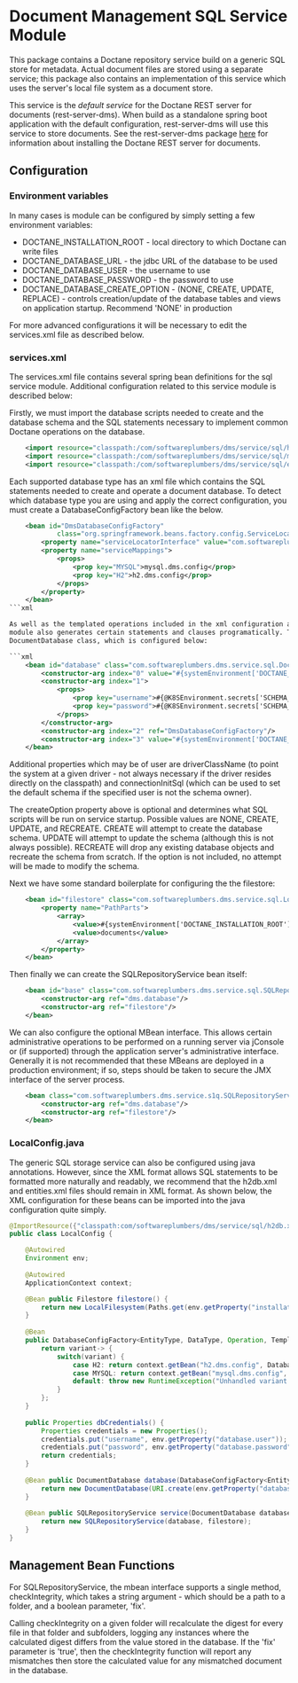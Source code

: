 # Document Management SQL Service Module

This package contains a Doctane repository service build on a generic SQL store for
metadata. Actual document files are stored using a separate service; this package
also contains an implementation of this service which uses the server's local file system
as a document store. 

This service is the _default service_ for the Doctane REST server for documents (rest-server-dms).
When build as a standalone spring boot application with the default configuration,
rest-server-dms will use this service to store documents. See the rest-server-dms
package [here](https://projects.softwareplumbers.com/document-management/rest-server-dms)
for information about installing the Doctane REST server for documents.

## Configuration

### Environment variables

In many cases is module can be configured by simply setting a few environment variables:

* DOCTANE_INSTALLATION_ROOT - local directory to which Doctane can write files
* DOCTANE_DATABASE_URL - the jdbc URL of the database to be used
* DOCTANE_DATABASE_USER - the username to use
* DOCTANE_DATABASE_PASSWORD - the password to use
* DOCTANE_DATABASE_CREATE_OPTION - (NONE, CREATE, UPDATE, REPLACE) - controls creation/update 
of the database tables and views on application startup. Recommend 'NONE' in production

For more advanced configurations it will be necessary to edit the services.xml file as
described below.

### services.xml

The services.xml file contains several spring bean definitions for the sql service module. 
Additional configuration related to this service module is described below:

Firstly, we must import the database scripts needed to create and the database schema
and the SQL statements necessary to implement common Doctane operations on the database.

```xml    
    <import resource="classpath:/com/softwareplumbers/dms/service/sql/h2db.xml" />
    <import resource="classpath:/com/softwareplumbers/dms/service/sql/mysqldb.xml" />
    <import resource="classpath:/com/softwareplumbers/dms/service/sql/entities.xml" />
```  

Each supported database type has an xml file which contains the SQL statements needed
to create and operate a document database. To detect which database type you are using
and apply the correct configuration, you must create a DatabaseConfigFactory bean like
the below.

```xml
    <bean id="DmsDatabaseConfigFactory"
            class="org.springframework.beans.factory.config.ServiceLocatorFactoryBean">
        <property name="serviceLocatorInterface" value="com.softwareplumbers.common.sql.DatabaseConfigFactory"/>
        <property name="serviceMappings">
            <props>
                <prop key="MYSQL">mysql.dms.config</prop>
                <prop key="H2">h2.dms.config</prop>
            </props>
        </property>
    </bean>   
```xml    

As well as the templated operations included in the xml configuration above, the SQL service
module also generates certain statements and clauses programatically. This is done in the 
DocumentDatabase class, which is configured below:

```xml   
    <bean id="database" class="com.softwareplumbers.dms.service.sql.DocumentDatabase" scope="singleton">
        <constructor-arg index="0" value="#{systemEnvironment['DOCTANE_DATABASE_URL']}"/>
        <constructor-arg index="1">
            <props>
                <prop key="username">#{@K8SEnvironment.secrets['SCHEMA_USERNAME']?:systemEnvironment['DOCTANE_DATABASE_USER']}</prop>
                <prop key="password">#{@K8SEnvironment.secrets['SCHEMA_PASSWORD']?:systemEnvironment['DOCTANE_DATABASE_PASSWORD']}</prop>
            </props>
        </constructor-arg>
        <constructor-arg index="2" ref="DmsDatabaseConfigFactory"/>                
        <constructor-arg index="3" value="#{systemEnvironment['DOCTANE_DATABASE_CREATE_OPTION']}"/>
    </bean>
```

Additional properties which may be of user are driverClassName (to point the system at a given driver - not always necessary
if the driver resides directly on the classpath) and connectionInitSql (which can be used to set the default schema if
the specified user is not the schema owner).

The createOption property above is optional and determines what SQL scripts will be run on 
service startup. Possible values are NONE, CREATE, UPDATE, and RECREATE. CREATE will attempt to
create the database schema. UPDATE will attempt to update the schema (although this is not
always possible). RECREATE will drop any existing database objects and recreate the schema
from scratch. If the option is not included, no attempt will be made to modify the schema.

Next we have some standard boilerplate for configuring the the filestore:

```xml
    <bean id="filestore" class="com.softwareplumbers.dms.service.sql.LocalFilesystem">
        <property name="PathParts">
            <array>
                <value>#{systemEnvironment['DOCTANE_INSTALLATION_ROOT']}</value>
                <value>documents</value>
            </array>
        </property>
    </bean>
```

Then finally we can create the SQLRepositoryService bean itself:

```xml 
    <bean id="base" class="com.softwareplumbers.dms.service.sql.SQLRepositoryService" scope="singleton">
        <constructor-arg ref="dms.database"/>
        <constructor-arg ref="filestore"/> 
    </bean>
```

We can also configure the optional MBean interface. This allows certain administrative operations
to be performed on a running server via jConsole or (if supported) through the application 
server's administrative interface. Generally it is not recommended that these MBeans are deployed
in a production environment; if so, steps should be taken to secure the JMX interface of the
server process.

```xml
    <bean class="com.softwareplumbers.dms.service.s1q.SQLRepositoryServiceMBean" scope="singleton">
        <constructor-arg ref="dms.database"/>
        <constructor-arg ref="filestore"/> 
    </bean>
```
 
### LocalConfig.java

The generic SQL storage service can also be configured using java annotations. However, since
the XML format allows SQL statements to be formatted more naturally and readably, we recommend
that the h2db.xml and entities.xml files should remain in XML format. As shown below, the
XML configuration for these beans can be imported into the java configuration quite simply.

```java
@ImportResource({"classpath:com/softwareplumbers/dms/service/sql/h2db.xml","classpath:com/softwareplumbers/dms/service/sql/entities.xml"})
public class LocalConfig {

    @Autowired
    Environment env;
       
    @Autowired
    ApplicationContext context;

    @Bean public Filestore filestore() {
        return new LocalFilesystem(Paths.get(env.getProperty("installation.root")).resolve("documents"));
    }
    
    @Bean
    public DatabaseConfigFactory<EntityType, DataType, Operation, Template> configFactory() {
        return variant-> {
            switch(variant) {
                case H2: return context.getBean("h2.dms.config", DatabaseConfig.class);
                case MYSQL: return context.getBean("mysql.dms.config", DatabaseConfig.class);
                default: throw new RuntimeException("Unhandled variant " + variant);
            }
        };                  
    }    
    
    public Properties dbCredentials() {
        Properties credentials = new Properties();
        credentials.put("username", env.getProperty("database.user"));
        credentials.put("password", env.getProperty("database.password"));
        return credentials;
    }
    
    @Bean public DocumentDatabase database(DatabaseConfigFactory<EntityType, DataType, Operation, Template> config) throws SQLException {
        return new DocumentDatabase(URI.create(env.getProperty("database.url")), dbCredentials(), config, CreateOption.RECREATE);
    }
   
    @Bean public SQLRepositoryService service(DocumentDatabase database, Filestore filestore) throws SQLException {
        return new SQLRepositoryService(database, filestore);
    }
}
```

## Management Bean Functions

For SQLRepositoryService, the mbean interface supports a single method, checkIntegrity, which takes
a string argument - which should be a path to a folder, and a boolean parameter, 'fix'.

Calling checkIntegrity on a given folder will recalculate the digest for every file in that folder and
subfolders, logging any instances where the calculated digest differs from the value stored in the
database. If the 'fix' parameter is 'true', then the checkIntegrity function will report any mismatches
then store the calculated value for any mismatched document in the database.